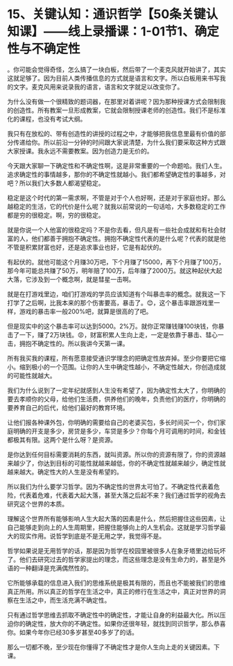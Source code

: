 # 15、关键认知：通识哲学【50条关键认知课】——线上录播课：1-01节1、确定性与不确定性

。你可能会觉得奇怪，怎么搞了一块白板，然后带了一个麦克风就开始讲了，其实这就足够了。因为目前人类传播信息的方式就是语言和文字。所以白板用来书写我的文字。麦克风用来说录我的语言，语言和文字就足以改变你了。

为什么没有做一个很精致的题词器，在那里对着讲呢？因为那种授课方式会限制我的创造性。所有教案一旦形成教案，它就会限制授课老师的创造性。我们不是标准化的课程，也没有考试大纲。

我只有在放松的、带有创造性的讲授的过程之中，才能够把我信息里最有价值的部分传递给你。所以前沿一分钟的时间跟大家说清楚，为什么我们要采取这种方式跟大家授课。我永远不需要教案。因为创造力是无价的。

今天跟大家聊一下确定性和不确定性啊，这是非常重要的一个命题哈。我们人生。追求确定性的事情越多，那你的不确定性就越小。我们都希望确定性的事越多，对吧？所以我们大多数人都渴望稳定。

稳定是这个时代的第一需求啊，不管是对于个人也好啊，还是对于家庭也好。那么越稳定的生活，它的代价是什么呢？就我以前常说的一句话哈，大多数稳定的工作都是穷的很稳定。啊，穷的很稳定。

就是你说一个人他富的很稳定吗？不是你去看，但凡是有一些社会成就和有社会财富的人，他们都善于拥抱不确定性。拥抱不确定性代表的是什么呢？代表的就是他不管是积累财富也好，还是追求事业也好，它是有起伏的。

有起伏的。就他可能这个月赚30万吧，下个月赚了15000，再下个月赚了100万，那今年可能总共赚了50万，明年赔了100万，后年赚了2000万。就这种起伏大起大落，它涉及到一个概念啊，就是彗星一击啊。

就是在打游戏里边，咱们打游戏的学员应该知道有个叫暴击率的概念。就我这一下打学了之后啊，比我本来的那个伤害要高，暴击了。😊，这个暴击率跟游戏里一样，游戏的暴击率一般200%吧，就算是很高的了吧。

但是现实中的这个暴击率可以达到5000。2%万。就你正常赚钱赚100块钱，你暴击了一下，赚了2万块钱。😡，财富积累人生向上走，一定是依靠于暴击、彗心一击，拥抱不确定性的。所以我讲今天第一课。

所有我买我的课程，所有愿意接受通识学理念的把确定性放弃掉。至少你要把它缩小。缩到极小的一个范围。让你的人生中确定性越小，不确定性越大，你创造成就的可能性就越大。

我们为什么说到了一定年纪就感到人生没有希望了，因为确定性太大了，你明确的要去孝顺你的父母，给他们生活费，供养他们的晚年，负责他们的医疗，你明确的要养育自己的后代，给他们最好的教育环境。

让他们报各种课外包，你明确的需要给自己的老婆买包，多长时间买一个，你们家庭明确的开支是多少，房贷是多少，车贷是多少？你每个月可调用的时间，和金钱都极其有限。这两个是什么呀？是资源。

是你达到任何目标需要消耗的东西，就叫资源。所以你的资源有限了，你的资源越来越少了，你达到目标的可能性就越来越低，你的不确定性就越来越少，确定性就越来越大。确定性大的人生是没有希望的。

所以我们为什么要学习哲学。因为不确定性的世界太可怕了。不确定性代表着危险，代表着危难，代表着大起大落，甚至大落之后起不来？我们通过哲学的视角去研究这个世界的本质。

理解这个世界所有能够影响人生大起大落的因素是什么，然后把握住这些因素，让自己能够走到向上的人生周期里，把握住能够向上的人生机会。这就是学习哲学最大的现实作用。说哲学到底是不是无用之学，我觉得不是。

哲学如果说是无用哲学的话，那是因为哲学在校园里被很多人在象牙塔里边给玩坏了。他们去研究过去的哲学家提出的理念，而这些理念是没有生命力的，甚至是外语的一种翻译是充满偶然性的。

它所能够承载的信息进入我们的思维系统是极其有限的，而且也不能被我们的思维真正所用。所以真正的哲学在生活之中，真正的修行在生活之中，真正对世界的洞察在生活之中，而生活充满不确定性。

只有通过哲学思维去抓取不确定性中的确定性，才能让自身的利益最大化。所以压迫你的确定性，放大你的不确定性。如果你还很年轻，就找到同识哲学，那么恭喜你。如果今年你已经30多岁甚至40多岁了的话。

那么一切都不晚，至少现在你懂得了不确定性才是你人生向上走的关键因素。下课。